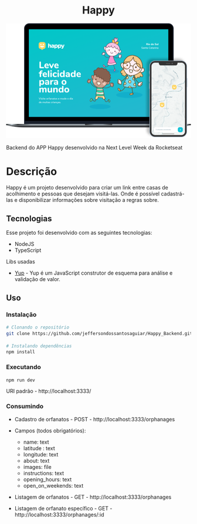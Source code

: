 <h1 align="center">Happy</h1>

<img src="https://raw.githubusercontent.com/rocketseat-education/nlw-03-omnistack/master/.github/happy.png" />

Backend do APP Happy desenvolvido na Next Level Week da Rocketseat

# Descrição

Happy é um projeto desenvolvido para criar um link entre casas de acolhimento e pessoas que desejam visitá-las. Onde é possível cadastrá-las e disponibilizar informações sobre visitação a regras sobre.

## Tecnologias 

Esse projeto foi desenvolvido com as seguintes tecnologias:

 - NodeJS
 - TypeScript
 
Libs usadas
 - [Yup](https://github.com/jquense/yup) - Yup é um JavaScript construtor de esquema para análise e validação de valor.

## Uso

### Instalação
``` bash
# Clonando o repositório
git clone https://github.com/jeffersondossantosaguiar/Happy_Backend.git

# Instalando dependências
npm install
````
### Executando
``` bash
npm run dev
````
URI padrão - http://localhost:3333/
### Consumindo

- Cadastro de orfanatos - POST - http://localhost:3333/orphanages
- Campos (todos obrigatórios):
	-  name: text
	-  latitude : text
	- longitude: text
	- about: text
	- images: file
	- instructions: text
	- opening_hours: text
	- open_on_weekends: text

- Listagem de orfanatos - GET - http://localhost:3333/orphanages
- Listagem de orfanato específico - GET - http://localhost:3333/orphanages/:id



